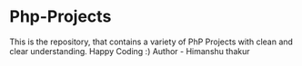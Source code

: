 # Php-Projects
This is the repository, that contains a variety of PhP Projects with clean and clear understanding. Happy Coding :)
Author - Himanshu thakur
